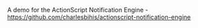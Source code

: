 A demo for the ActionScript Notification Engine - https://github.com/charlesbihis/actionscript-notification-engine